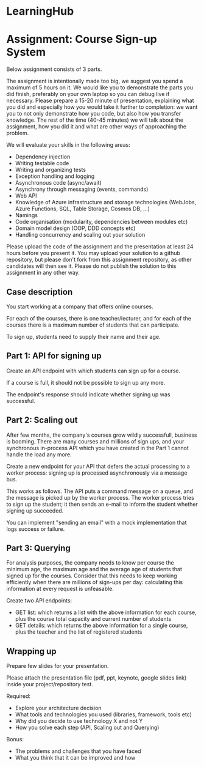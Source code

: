 # LearningHub

# Assignment: Course Sign-up System

Below assignment consists of 3 parts. 

The assignment is intentionally made too big, we suggest you spend a maximum of 5 hours on it. We would like you to demonstrate the parts you did finish, preferably on your own laptop so you can debug live if necessary. Please prepare a 15-20 minute of presentation, explaining what you did and especially how you would take it further to completion: we want you to not only demonstrate how you code, but also how you transfer knowledge. The rest of the time (40-45 minutes) we will talk about the assignment, how you did it and what are other ways of approaching the problem.

We will evaluate your skills in the following areas:
- Dependency injection
- Writing testable code
- Writing and organizing tests
- Exception handling and logging
- Asynchronous code (async/await)
- Asynchrony through messaging (events, commands)
- Web API
- Knowledge of Azure infrastructure and storage technologies (WebJobs, Azure Functions, SQL, Table Storage, Cosmos DB, ...)
- Namings
- Code organisation (modularity, dependencies between modules etc)
- Domain model design (OOP, DDD concepts etc)
- Handling concurrency and scaling out your solution

Please upload the code of the assignment and the presentation at least 24 hours before you present it. You may upload your solution to a github repository, but please don't fork from this assignment repository, as other candidates will then see it. Please do not publish the solution to this assignment in any other way.

## Case description

You start working at a company that offers online courses.

For each of the courses, there is one teacher/lecturer, and for each of the courses
there is a maximum number of students that can participate. 

To sign up, students need to supply their name and their age.

## Part 1: API for signing up

Create an API endpoint with which students can sign up for a course. 

If a course is full, it should not be possible to sign up any more.

The endpoint's response should indicate whether signing up was successful.

## Part 2: Scaling out

After few months, the company's courses grow wildly successfull, business is 
booming. There are many courses and millions of sign ups, and your synchronous 
in-process API which you have created in the Part 1 cannot handle the load any more.

Create a new endpoint for your API that defers the actual processing to a 
worker process: signing up is processed asynchronously via a message bus.

This works as follows. The API puts a command message on a queue, and the 
message is picked up by the worker process. The worker process tries to sign 
up the student; it then sends an e-mail to inform the student whether signing 
up succeeded.

You can implement "sending an email" with a mock implementation that logs 
success or failure. 

## Part 3: Querying

For analysis purposes, the company needs to know per course the minimum age, the
maximum age and the average age of students that signed up for the courses.
Consider that this needs to keep working efficiently when there are millions 
of sign-ups per day: calculating this information at every request is unfeasable.

Create two API endpoints:
- GET list: which returns a list with the above information for each course, plus
the course total capacity and current number of students
- GET details: which returns the above information for a single course, plus
the teacher and the list of registered students

## Wrapping up
Prepare few slides for your presentation.

Please attach the presentation file (pdf, ppt, keynote, google slides link) inside your project/repository test.

Required:
- Explore your architecture decision
- What tools and technologies you used (libraries, framework, tools etc)
- Why did you decide to use technology X and not Y
- How you solve each step (API, Scaling out and Querying)

Bonus:
- The problems and challenges that you have faced
- What you think that it can be improved and how
